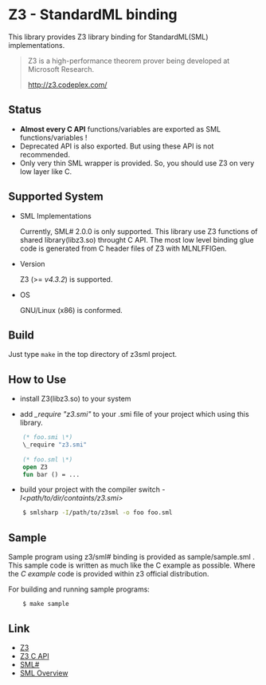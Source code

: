 
Z3 - StandardML binding
================================================


This library provides Z3 library binding for StandardML(SML) implementations.

> Z3 is a high-performance theorem prover being developed at Microsoft Research.
>
> http://z3.codeplex.com/


Status
--------------------------------


- **Almost every C API** functions/variables are exported as SML functions/variables !
- Deprecated API is also exported. But using these API is not recommended.
- Only very thin SML wrapper is provided. So, you should use Z3 on very low layer like C.



Supported System
--------------------------------

* SML Implementations

  Currently, SML# 2.0.0 is only supported.
  This library use Z3 functions of shared library(libz3.so) throught C API.
  The most low level binding glue code is generated from C header files of Z3 with MLNLFFIGen.

* Version

  Z3 (>= *v4.3.2*) is supported.

* OS

  GNU/Linux (x86) is conformed.


Build
--------------------------------

Just type `make` in the top directory of z3sml project.


How to Use
--------------------------------

+ install Z3(libz3.so) to your system

+ add *\_require "z3.smi"* to your .smi file
  of your project which using this library.

```sml
    (* foo.smi \*)
    \_require "z3.smi"
    
    (* foo.sml \*)
    open Z3
    fun bar () = ...
```

+ build your project with the compiler switch _-I<path/to/dir/containts/z3.smi>_

```sh
    $ smlsharp -I/path/to/z3sml -o foo foo.sml
```

Sample
--------------------------------

Sample program using z3/sml# binding is provided as sample/sample.sml .
This sample code is written as much like the C example as possible.
Where the *C example* code is provided within z3 official distribution.


For building and running sample programs:

```
    $ make sample
```


Link
--------------------------------

- [Z3](http://z3.codeplex.com/ "z3 official site")
- [Z3 C API](http://research.microsoft.com/en-us/um/redmond/projects/z3/code/group__capi.html "C API reference")
- [SML#](http://www.pllab.riec.tohoku.ac.jp/smlsharp/ "SML# project")
- [SML Overview](http://sml-family.org/ "SML Family")

